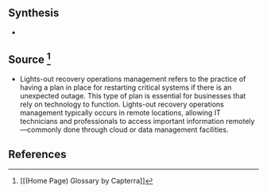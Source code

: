 ## Synthesis
- 
## Source [^1]
- Lights-out recovery operations management refers to the practice of having a plan in place for restarting critical systems if there is an unexpected outage. This type of plan is essential for businesses that rely on technology to function. Lights-out recovery operations management typically occurs in remote locations, allowing IT technicians and professionals to access important information remotely—commonly done through cloud or data management facilities.
## References

[^1]: [[(Home Page) Glossary by Capterra]]
